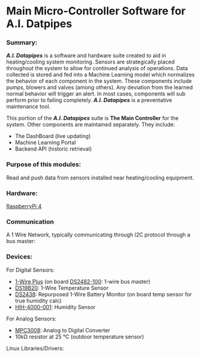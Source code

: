 # Main Micro-Controller Software for A.I. Datpipes



### Summary:
***A.I. Datapipes*** is a software and hardware suite created to aid in heating/cooling system monitoring.  Sensors are strategically placed throughout the system to allow for continued analysis of operations.  Data collected is stored and fed into a Machine Learning model which normalizes the behavior of each component in the system.  These components include pumps, blowers and valves (among others).   Any deviation from the learned normal behavior will trigger an alert.  In most cases, components will sub perform prior to failing completely.  ***A.I. Datapipes*** is a preventative maintenance tool. 

This portion of the ***A.I. Datapipes*** suite is **The Main Controller** for the system.  Other components are maintained separately. They include:
* The DashBoard (live updating)
* Machine Learning Portal 
* Backend API (historic retrieval)

### Purpose of this modules: 

Read and push data from sensors installed near heating/cooling equipment.

### Hardware:
[RaspberryPi 4](https://www.raspberrypi.com/products/raspberry-pi-4-model-b/)

### Communication
A 1 Wire Network, typically communicating through I2C protocol through a bus master:

### Devices:
For Digital Sensors:
* [1-Wire Plus](https://www.abelectronics.co.uk/p/60/1-wire-pi-plus) (on board [DS2482-100](https://www.abelectronics.co.uk/docs/pdf/ds2482s.pdf): 1-wire bus master)
* [DS19B20](https://datasheets.maximintegrated.com/en/ds/DS18B20.pdf): 1-Wire Temperature Sensor
* [DS2438](https://datasheets.maximintegrated.com/en/ds/DS2438.pdf): Repurposed 1-Wire Battery Monitor (on board temp sensor for true humidity calc)
* [HIH-4000-001](https://prod-edam.honeywell.com/content/dam/honeywell-edam/sps/siot/en-us/products/sensors/humidity-with-temperature-sensors/hih-4000-series/documents/sps-siot-hih4000-series-product-sheet-009017-5-en-ciid-49922.pdf?download=false): Humidity Sensor

For Analog Sensors:
* [MPC3008](https://ww1.microchip.com/downloads/en/DeviceDoc/21295d.pdf): Analog to Digital Converter
* 10kΩ resistor at 25 °C (outdoor temperature sensor)

Linux Libraries/Drivers:






